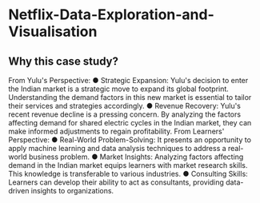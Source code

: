 # Netflix-Data-Exploration-and-Visualisation
## Why this case study?
From Yulu's Perspective:
● Strategic Expansion: Yulu's decision to enter the Indian market is a strategic move to
expand its global footprint. Understanding the demand factors in this new market is
essential to tailor their services and strategies accordingly.
● Revenue Recovery: Yulu's recent revenue decline is a pressing concern. By analyzing the
factors affecting demand for shared electric cycles in the Indian market, they can make
informed adjustments to regain profitability.
From Learners' Perspective:
● Real-World Problem-Solving: It presents an opportunity to apply machine learning and
data analysis techniques to address a real-world business problem.
● Market Insights: Analyzing factors affecting demand in the Indian market equips
learners with market research skills. This knowledge is transferable to various
industries.
● Consulting Skills: Learners can develop their ability to act as consultants, providing
data-driven insights to organizations.
